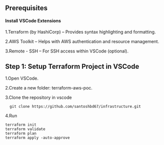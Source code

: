 ## Prerequisites

#### Install VSCode Extensions

1.Terraform (by HashiCorp) – Provides syntax highlighting and formatting.

2.AWS Toolkit – Helps with AWS authentication and resource management.

3.Remote - SSH – For SSH access within VSCode (optional).

## Step 1: Setup Terraform Project in VSCode

1.Open VSCode.

2.Create a new folder: terraform-aws-poc.

3.Clone the repository in vscode
```
  git clone https://github.com/santoshbd67/infrastructure.git
```
4.Run 
```
terraform init
terraform validate
terraform plan
terraform apply -auto-approve
```
  


